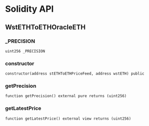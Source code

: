 # Solidity API

## WstETHToETHOracleETH

### _PRECISION

```solidity
uint256 _PRECISION
```

### constructor

```solidity
constructor(address stETHToETHPriceFeed, address wstETH) public
```

### getPrecision

```solidity
function getPrecision() external pure returns (uint256)
```

### getLatestPrice

```solidity
function getLatestPrice() external view returns (uint256)
```

